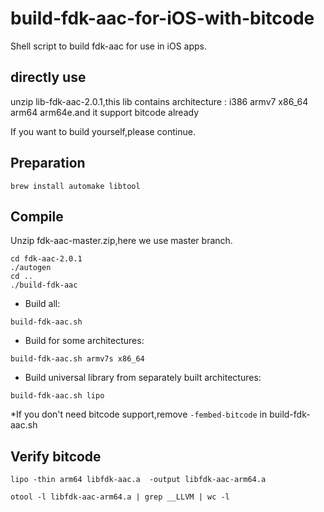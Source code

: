 # build-fdk-aac-for-iOS-with-bitcode

Shell script to build fdk-aac for use in iOS apps.

## directly use

unzip lib-fdk-aac-2.0.1,this lib contains architecture : i386 armv7 x86_64 arm64 arm64e.and it support bitcode already

If you want to build yourself,please continue.

## Preparation

```
brew install automake libtool
```

## Compile

Unzip fdk-aac-master.zip,here we use master branch.

```
cd fdk-aac-2.0.1
./autogen
cd ..
./build-fdk-aac
```

* Build all:

```
build-fdk-aac.sh
```

* Build for some architectures:

```
build-fdk-aac.sh armv7s x86_64
```

* Build universal library from separately built architectures:

```
build-fdk-aac.sh lipo
```

*If you don't need bitcode support,remove `-fembed-bitcode` in build-fdk-aac.sh


## Verify bitcode

`lipo -thin arm64 libfdk-aac.a  -output libfdk-aac-arm64.a `

`otool -l libfdk-aac-arm64.a | grep __LLVM | wc -l`

